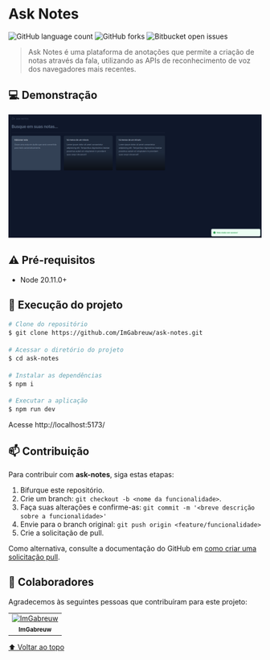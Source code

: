 # Ask Notes

![GitHub language count](https://img.shields.io/github/languages/count/ImGabreuw/ask-notes?style=for-the-badge)
![GitHub forks](https://img.shields.io/github/forks/ImGabreuw/ask-notes?style=for-the-badge)
![Bitbucket open issues](https://img.shields.io/github/issues/ImGabreuw/ask-notes?style=for-the-badge)

> Ask Notes é uma plataforma de anotações que permite a criação de notas através da fala, utilizando as APIs de reconhecimento de voz dos navegadores mais recentes.

## 💻 Demonstração

![](./docs/demo.png)

## ⚠️ Pré-requisitos

- Node 20.11.0+

## 🚀 Execução do projeto

```bash
# Clone do repositório
$ git clone https://github.com/ImGabreuw/ask-notes.git

# Acessar o diretório do projeto
$ cd ask-notes

# Instalar as dependências
$ npm i

# Executar a aplicação
$ npm run dev
```

Acesse http://localhost:5173/

## 📫 Contribuição

Para contribuir com **ask-notes**, siga estas etapas:

1. Bifurque este repositório.
2. Crie um branch: `git checkout -b <nome da funcionalidade>`.
3. Faça suas alterações e confirme-as: `git commit -m '<breve descrição sobre a funcionalidade>'`
4. Envie para o branch original: `git push origin <feature/funcionalidade>`
5. Crie a solicitação de pull.

Como alternativa, consulte a documentação do GitHub
em [como criar uma solicitação pull](https://help.github.com/en/github/collaborating-with-issues-and-pull-requests/creating-a-pull-request).

## 🤝 Colaboradores

Agradecemos às seguintes pessoas que contribuíram para este projeto:

<table>
  <tr>
    <td align="center">
      <a href="https://github.com/ImGabreuw">
        <img src="https://avatars.githubusercontent.com/u/60116449?v=4" width="100px;" alt="ImGabreuw"/><br>
        <sub>
          <b>ImGabreuw</b>
        </sub>
      </a>
    </td>
  </tr>
</table>

[⬆ Voltar ao topo](#ask-notes)<br>